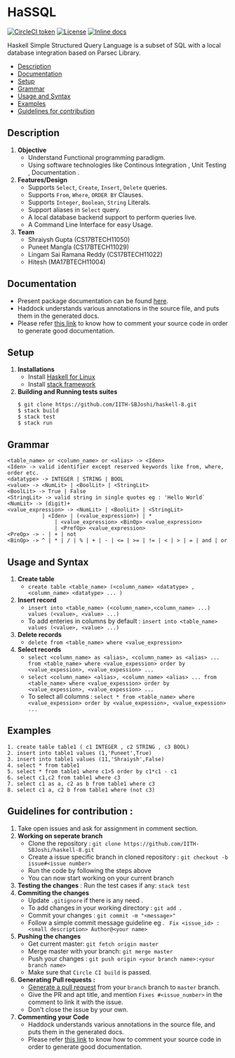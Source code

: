 # HaSSQL
[![CircleCI token](https://img.shields.io/circleci/token/734a9a6d01b2f9e068ffedcf869c71a598de6ade/project/github/IITH-SBJoshi/haskell-8/master.svg?logo=circleci&style=for-the-badge)](https://circleci.com/gh/IITH-SBJoshi/haskell-8/tree/master)
[![License](https://img.shields.io/badge/License-BSD--3-informational.svg?style=for-the-badge)](https://github.com/IITH-SBJoshi/haskell-8/blob/master/LICENSE)
[![Inline docs](https://img.shields.io/badge/Haddock-Reference-blue.svg?style=for-the-badge&logo=haskell)](http://104.211.220.36/docs/index.html)

Haskell Simple Structured Query Language is a subset of SQL with a local database integration based on Parsec Library.

* [Description](#description)
* [Documentation](#documentation)
* [Setup](#setup)
* [Grammar](#grammar)
* [Usage and Syntax](#usage-and-syntax)
* [Examples](#examples)
* [Guidelines for contribution](#guidelines-for-contribution)

## Description
1. **Objective**
	- Understand Functional programming paradigm.
	- Using software technologies like Continous Integration , Unit Testing , Documentation .
2. **Features/Design**
	- Supports ```Select```, ```Create```, ```Insert```, ```Delete``` queries.
	- Supports ```From```, ```Where```, ```ORDER BY``` Clauses.
	- Supports ```Integer```, ```Boolean```, ```String``` Literals.
	- Support aliases in ```Select``` query.
	- A local database backend support to perform queries live.
	- A Command Line Interface for easy Usage.
3. **Team**
	- Shraiysh Gupta (CS17BTECH11050)
	- Puneet Mangla (CS17BTECH11029)
	- Lingam Sai Ramana Reddy (CS17BTECH11022)
	- Hitesh (MA17BTECH11004)
  
## Documentation
  - Present package documentation can be found [here](http://104.211.220.36/docs/index.html).
  - Haddock understands various annotations in the source file, and puts them in the generated docs.
  - Please refer [this link](https://www.haskell.org/haddock/doc/html/markup.html) to know how to comment your source code in order to generate good documentation.
  
 ## Setup
 1. **Installations**
      - Install [Haskell for Linux](https://www.haskell.org/downloads/linux/)
      - Install [stack framework](https://docs.haskellstack.org/en/stable/README/)
 2. **Building and Running tests suites**
      ```
      $ git clone https://github.com/IITH-SBJoshi/haskell-8.git
      $ stack build
      $ stack test
      $ stack run
     ```
 ## Grammar
 ```
 <table_name> or <column_name> or <alias> -> <Iden>
 <Iden> -> valid identifier except reserved keywords like from, where, order etc.
 <datatype> -> INTEGER | STRING | BOOL
 <value> -> <NumLit> | <BoolLit> | <StringLit>
 <BoolLit> -> True | False
 <StringLit> -> valid string in single quotes eg : 'Hello World`
 <NumLit> -> (digit)+
 <value_expression> -> <NumLit> | <BoolLit> | <StringLit> 
 			| <Iden> | (<value_expression>) | * 
				| <value_expression> <BinOp> <value_expression>
				| <PrefOp> <value_expression>
 <PreOp> -> - | + | not 
 <BinOp> -> ^ | * | / | % | + | - | <= | >= | != | < | > | = | and | or
 ```
 ## Usage and Syntax
 1. **Create table**
      -  ```create table <table_name> (<column_name> <datatype> ,<column_name> <datatype> ... )```
 2. **Insert record**
      - ```insert into <table_name> (<column_name>,<column_name> ...) values (<value>, <value> ...)``` 
      - To add enteries in columns by default : ```insert into <table_name> values (<value>, <value> ...)```
 3. **Delete records**
      - ```delete from <table_name> where <value_expression>```
 4. **Select records**
      - ```select <column_name> as <alias>, <column_name> as <alias> ... from <table_name> where <value_expession> order by <value_expession>, <value_expession> ...```
      - ```select <column_name> <alias>, <column_name> <alias> ... from <table_name> where <value_expession> order by <value_expession>, <value_expession> ...```
      - To select all columns : ```select * from <table_name> where <value_expession> order by <value_expession>, <value_expession> ...```
 
 ## Examples
 ```
 1. create table table1 ( c1 INTEGER , c2 STRING , c3 BOOL)
 2. insert into table1 values (1,'Puneet',True)
 3. insert into table1 values (11,'Shraiysh',False)
 4. select * from table1
 5. select * from table1 where c1>5 order by c1*c1 - c1
 6. select c1,c2 from table1 where c3
 7. select c1 as a, c2 as b from table1 where c3
 8. select c1 a, c2 b from table1 where (not c3)
 ```
      
## Guidelines for contribution :
1. Take open issues and ask for assignment in comment section.
2. **Working on seperate branch**
	- Clone the repository : ```git clone https://github.com/IITH-SBJoshi/haskell-8.git```
	- Create a issue specific branch in cloned repository : ```git checkout -b issue#<issue number>```
	- Run the code by following the steps above
	- You can now start working on your current branch
3. **Testing the changes** : Run the test cases if any: ```stack test```
4. **Commiting the changes**
	- Update ```.gitignore``` if there is any need .
	- To add changes in your working directory : ```git add .```
	- Commit your changes : ```git commit -m "<message>"```
	- Follow a simple commit message guideline eg . ``` Fix <issue_id> : <small description> Author@<your name>```
5. **Pushing the changes**
	- Get current master: `git fetch origin master`
	- Merge master with your branch: `git merge master`
	- Push your changes : ```git push origin <your branch name>:<your branch name>```
	- Make sure that ```Circle CI build``` is passed.
6. **Generating Pull requests :**
	- [Generate a pull request](https://help.github.com/articles/about-pull-requests/) from your ```branch``` branch to ```master``` branch.
	- Give the PR and apt title, and mention `Fixes #<issue_number>` in the comment to link it with the issue.
	- Don't close the issue by your own.
7. **Commenting your Code**
	- Haddock understands various annotations in the source file, and puts them in the generated docs.
	- Please refer [this link](https://www.haskell.org/haddock/doc/html/markup.html) to know how to comment your source code in order to generate good documentation.

 


